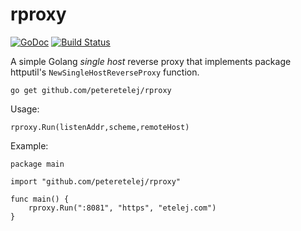 rproxy
======
[![GoDoc](https://godoc.org/github.com/peteretelej/rproxy?status.svg)](https://godoc.org/github.com/peteretelej/rproxy) [![Build Status](https://api.travis-ci.org/peteretelej/rproxy.svg?branch=master)](https://travis-ci.org/peteretelej/rproxy)

A simple Golang _single host_ reverse proxy that implements package httputil's `NewSingleHostReverseProxy` function.

```
go get github.com/peteretelej/rproxy
```


Usage:
```
rproxy.Run(listenAddr,scheme,remoteHost)
```

Example: 
```
package main

import "github.com/peteretelej/rproxy"

func main() {
    rproxy.Run(":8081", "https", "etelej.com")
}
```
